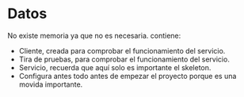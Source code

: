 
# Datos
No existe memoria ya que no es necesaria.
contiene: 
- Cliente, creada para comprobar el funcionamiento del servicio.
- Tira de pruebas, para comprobar el funcionamiento del servicio.
- Servicio, recuerda que aquí solo es importante el skeleton.
- Configura antes todo antes de empezar el proyecto porque es una movida importante.


